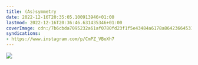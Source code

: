 ```yaml
---
title: (As)symmetry
date: 2022-12-16T20:35:05.100913946+01:00
lastmod: 2022-12-16T20:36:46.631435346+01:00
coverImage: cdn:/7b6cbda7095232a61af0780fd23f1f5e43484a6178a8642366453190c6d2b280
syndications:
- https://www.instagram.com/p/CmPZ_VBoXh7
---
```


![](cdn:/7b6cbda7095232a61af0780fd23f1f5e43484a6178a8642366453190c6d2b280?class=fw)
